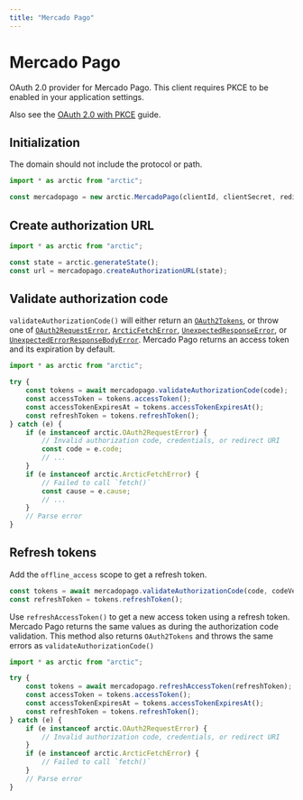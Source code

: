 ```yaml
---
title: "Mercado Pago"
---
```


# Mercado Pago

OAuth 2.0 provider for Mercado Pago. This client requires PKCE to be enabled in your application settings.

Also see the [OAuth 2.0 with PKCE](/guides/oauth2-pkce) guide.

## Initialization

The domain should not include the protocol or path.

```ts
import * as arctic from "arctic";

const mercadopago = new arctic.MercadoPago(clientId, clientSecret, redirectURI);
```

## Create authorization URL

```ts
import * as arctic from "arctic";

const state = arctic.generateState();
const url = mercadopago.createAuthorizationURL(state);
```

## Validate authorization code

`validateAuthorizationCode()` will either return an [`OAuth2Tokens`](/reference/main/OAuth2Tokens), or throw one of [`OAuth2RequestError`](/reference/main/OAuth2RequestError), [`ArcticFetchError`](/reference/main/ArcticFetchError), [`UnexpectedResponseError`](/reference/main/UnexpectedResponseError), or [`UnexpectedErrorResponseBodyError`](/reference/main/UnexpectedErrorResponseBodyError). Mercado Pago returns an access token and its expiration by default.

```ts
import * as arctic from "arctic";

try {
	const tokens = await mercadopago.validateAuthorizationCode(code);
	const accessToken = tokens.accessToken();
	const accessTokenExpiresAt = tokens.accessTokenExpiresAt();
	const refreshToken = tokens.refreshToken();
} catch (e) {
	if (e instanceof arctic.OAuth2RequestError) {
		// Invalid authorization code, credentials, or redirect URI
		const code = e.code;
		// ...
	}
	if (e instanceof arctic.ArcticFetchError) {
		// Failed to call `fetch()`
		const cause = e.cause;
		// ...
	}
	// Parse error
}
```

## Refresh tokens

Add the `offline_access` scope to get a refresh token.

```ts
const tokens = await mercadopago.validateAuthorizationCode(code, codeVerifier);
const refreshToken = tokens.refreshToken();
```

Use `refreshAccessToken()` to get a new access token using a refresh token. Mercado Pago returns the same values as during the authorization code validation. This method also returns `OAuth2Tokens` and throws the same errors as `validateAuthorizationCode()`

```ts
import * as arctic from "arctic";

try {
	const tokens = await mercadopago.refreshAccessToken(refreshToken);
	const accessToken = tokens.accessToken();
	const accessTokenExpiresAt = tokens.accessTokenExpiresAt();
	const refreshToken = tokens.refreshToken();
} catch (e) {
	if (e instanceof arctic.OAuth2RequestError) {
		// Invalid authorization code, credentials, or redirect URI
	}
	if (e instanceof arctic.ArcticFetchError) {
		// Failed to call `fetch()`
	}
	// Parse error
}
```